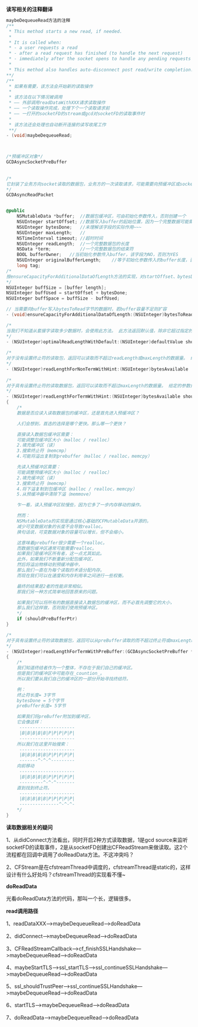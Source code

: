**读写相关的注释翻译** 

```objective-c
maybeDequeueRead方法的注释
/**
 * This method starts a new read, if needed.
 * 
 * It is called when:
 * - a user requests a read
 * - after a read request has finished (to handle the next request)
 * - immediately after the socket opens to handle any pending requests
 * 
 * This method also handles auto-disconnect post read/write completion.
**/
/** 
 * 如果有需要，该方法会开始新的读取操作
 *
 * 该方法在以下情况被调用
 * —— 外部调用readDataWithXXX请求读取操作
 * —— 一个读取操作完成，处理下个一个读取请求前
 * —— 一打开的socketFD的stream或gcd对socketFD的读取事件时
 *
 * 该方法还会处理也自动断开连接的读写收尾工作
 **/
- (void)maybeDequeueRead;



/*预缓冲区对象*/
GCDAsyncSocketPreBuffer
  
 
/*
它封装了业务方向socket读取的数据包，业务方的一次读取请求，可能需要向预缓冲区或socket多次读取，只有满足了一定数据长度或读到结束符才一个完整的数据包，叫它读取包
*/
GCDAsyncReadPacket 


@public
	NSMutableData *buffer;	//数据包缓冲区，可由初始化参数传入，否则创建一个
	NSUInteger startOffset;	//数据写入buffer的起始位置，因为一个完整数据可能需要多次从prebuffer队列或socket读取才能得到
	NSUInteger bytesDone;	//未理解该字段的实际作用~~~
	NSUInteger maxLength;	//
	NSTimeInterval timeout; //超时时间
	NSUInteger readLength;	//一个完整数据包的长度
	NSData *term;		   	//一个完整数据包的结束符
	BOOL bufferOwner;	//当初始化参数传入buffer，该字段为NO，否则为YES
	NSUInteger originalBufferLength;	//等于初始化参数传入的buffer长度，否则为0
	long tag;
/*
按ensureCapacityForAdditionalDataOfLength方法的实现，对startOffset、bytesDone的理解又有歧义，原因如果按字段以上字段注释的解释，startOffset等于bytesDone，要么就是数据被写入buffer后，GCDAsyncReadPacket不会更新startOffset的值，而只更新bytesDone的值
*/
NSUInteger buffSize = [buffer length];
NSUInteger buffUsed = startOffset + bytesDone;
NSUInteger buffSpace = buffSize - buffUsed;

// 当需要向buffer写入bytesToRead字节的数据时，若buffer容量不足则扩容
- (void)ensureCapacityForAdditionalDataOfLength:(NSUInteger)bytesToRead

/*
当我们不知道从套接字读取多少数据时，会使用此方法。 此方法返回默认值，除非它超过指定的readLength或maxLength。此外，shouldPreBuffer取决于数据包类型，以及返回的值是否适合当前buffer，而不需要调整buffer大小。它返回最佳长度
*/
- (NSUInteger)optimalReadLengthWithDefault:(NSUInteger)defaultValue shouldPreBuffer:(BOOL *)shouldPreBufferPtr
  
/*
对于没有设置终止符的读取包，返回可以读取而不超过readLength或maxLength的数据量。 给定的参数指示在计算过程中考虑的估计在套接字上可用的字节数。 给定的提示必须大于零。
*/
- (NSUInteger)readLengthForNonTermWithHint:(NSUInteger)bytesAvailable
  
/*
对于具有设置终止符的读取数据包，返回可以读取而不超过maxLength的数据量。 给定的参数指示在计算过程中考虑的估计在套接字上可用的字节数。 要优化内存分配，mem副本和mem移动，shouldPreBuffer布尔值将指示数据是否应首先读入预缓冲区，或者数据可以直接读入读取数据包的缓冲区。
*/
- (NSUInteger)readLengthForTermWithHint:(NSUInteger)bytesAvailable shouldPreBuffer:(BOOL *)shouldPreBufferPtr
{
    /*
    数据是否应读入读取数据包的缓冲区，还是首先进入预缓冲区？

    人们会想到，首选的选择是哪个更快。那么哪一个更快？

    直接读入数据包缓冲区需要：
    可能调整包缓冲区大小（malloc / realloc）
    2.填充缓冲区（读）
    3.搜索终止符（memcmp）
    4.可能将溢出复制到prebuffer（malloc / realloc，memcpy）

    先读入预缓冲区需要：
    可能调整预缓冲区大小（malloc / realloc）
    2.填充缓冲区（读）
    3.搜索终止符（memcmp）
    4.将下溢复制到包缓冲区（malloc / realloc，memcpy）
    5.从预缓冲器中清除下溢（memmove）

    乍一看，读入预缓冲区较慢些，因为它多了一步内存移动的操作。

    然而：
    NSMutableData的实现是通过核心基础的CFMutableData开源的。
    减少可变数据对象的长度不会导致realloc。
    换句话说，可变数据对象的容量可以增长，但不会缩小。

    这意味着prebuffer很少需要一个realloc。
    而数据包缓冲区通常可能需要realloc。
    如果我们是缓冲区所有者，这一点尤其如此。
    此外，如果我们不断重新分配包缓冲区，
    然后将溢出物移动到预缓冲器中，
    那么我们一直在为每个读取的术语分配内存。
    而现在我们可以在速度和内存利用率之间进行一些权衡。

    最终的结果是2者的性能非常相似。
    那我们另一种方式简单地回答原来的问题。

    如果我们可以将所有的数据直接读入数据包的缓冲区，而不必首先调整它的大小，
    那么我们这样做，否则我们使用预缓冲区。
    */
	if (shouldPreBufferPtr)
}

/*
对于具有设置终止符的读取数据包，返回可以从preBuffer读取的而不超过终止符或maxLength的数据量。假定终止符尚未被读取。
*/
- (NSUInteger)readLengthForTermWithPreBuffer:(GCDAsyncSocketPreBuffer *)preBuffer found:(BOOL *)foundPtr
{
  	/*
  	我们知道终结者作为一个整体，不存在于我们自己的缓冲区。
    但是我们的缓冲区中可能存在_countion_。
    所以我们要从我们自己的缓冲区的一部分开始寻找终结符。

    例：
    终止符长度= 3字节
    bytesDone = 5个字节
    preBuffer长度= 5字节

    如果我们将preBuffer附加到缓冲区，
    它会像这样：
     ---------------------
	 |B|B|B|B|B|P|P|P|P|P|
	 ---------------------
    所以我们在这里开始搜索：
     ---------------------
	 |B|B|B|B|B|P|P|P|P|P|
	 -------^-^-^---------
    向前移动
     ---------------------
	 |B|B|B|B|B|P|P|P|P|P|
	 ---------^-^-^-------
    直到找到终止符。
     ---------------------
	 |B|B|B|B|B|P|P|P|P|P|
	 ---------------^-^-^-
    */
}
```









**读取数据相关的疑问**  

1、从didConnect方法看出，同时开启2种方式读取数据，1是gcd source来监听socketFD的读取事件，2是从socketFD创建出CFReadStream来做读取。这2个流程都在回调中调用了doReadData方法。不这冲突吗？

2、CFStream是在cfstreamThread中调度的，cfstreamThread是static的，这样设计有什么好处吗？cfstreamThread的实现看不懂~



**doReadData** 

光看doReadData方法的代码，那叫一个长，逻辑很多。

**read调用路径** 

1、readDataXXX—>maybeDequeueRead—>doReadData

2、didConnect—>maybeDequeueRead—>doReadData

3、CFReadStreamCallback—>cf_finishSSLHandshake—>maybeDequeueRead—>doReadData

4、maybeStartTLS—>ssl_startTLS—>ssl_continueSSLHandshake—>maybeDequeueRead—>doReadData

5、ssl_shouldTrustPeer—>ssl_continueSSLHandshake—>maybeDequeueRead—>doReadData

6、startTLS—>maybeDequeueRead—>doReadData

7、doReadData—>maybeDequeueRead—>doReadData



